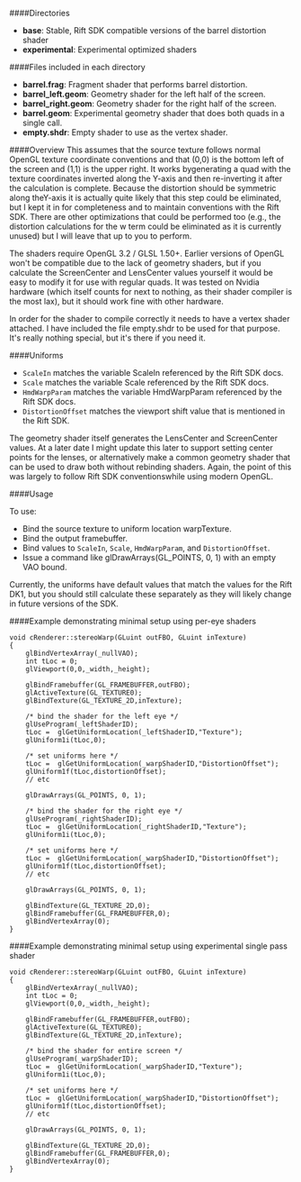 ####Directories

- **base**: Stable, Rift SDK compatible versions of the barrel distortion shader
- **experimental**: Experimental optimized shaders

####Files included in each directory
- **barrel.frag**: Fragment shader that performs barrel distortion.
- **barrel_left.geom**: Geometry shader for the left half of the screen.
- **barrel_right.geom**: Geometry shader for the right half of the screen.
- **barrel.geom**: Experimental geometry shader that does both quads in a single call.
- **empty.shdr**: Empty shader to use as the vertex shader.

####Overview
This assumes that the source texture follows normal OpenGL texture coordinate conventions and that (0,0) is the bottom left of the screen and (1,1) is the upper right. It works bygenerating a quad with the texture coordinates inverted along the Y-axis and then re-inverting it after the calculation is complete. Because the distortion should be symmetric along theY-axis it is actually quite likely that this step could be eliminated, but I kept it in for completeness and to maintain conventions with the Rift SDK. There are other optimizations that could be performed too (e.g., the distortion calculations for the w term could be eliminated as it is currently unused) but I will leave that up to you to perform.

The shaders require OpenGL 3.2 / GLSL 1.50+. Earlier versions of OpenGL won't be compatible due to the lack of geometry shaders, but if you calculate the ScreenCenter and LensCenter values yourself it would be easy to modify it for use with regular quads. It was tested on Nvidia hardware (which itself counts for next to nothing, as their shader compiler is the most lax), but it should work fine with other hardware.

In order for the shader to compile correctly it needs to have a vertex shader attached. I have included the file empty.shdr to be used for that purpose. It's really nothing special, but it's there if you need it.

####Uniforms

- `ScaleIn` matches the variable ScaleIn referenced by the Rift SDK docs.
- `Scale` matches the variable Scale referenced by the Rift SDK docs.
- `HmdWarpParam` matches the variable HmdWarpParam referenced by the Rift SDK docs.
- `DistortionOffset` matches the viewport shift value that is mentioned in the Rift SDK.


The geometry shader itself generates the LensCenter and ScreenCenter values. At a later date I might update this later to support setting center points for the lenses, or alternatively make a common geometry shader that can be used to draw both without rebinding shaders. Again, the point of this was largely to follow Rift SDK conventionswhile using modern OpenGL.

####Usage

To use:

- Bind the source texture to uniform location warpTexture.
- Bind the output framebuffer.
- Bind values to `ScaleIn`, `Scale`, `HmdWarpParam`, and `DistortionOffset`.
- Issue a command like glDrawArrays(GL_POINTS, 0, 1) with an empty VAO bound.

Currently, the uniforms have default values that match the values for the Rift DK1, but you should still calculate these separately as they will likely change in future versions of the SDK. 

####Example demonstrating minimal setup using per-eye shaders

```
void cRenderer::stereoWarp(GLuint outFBO, GLuint inTexture)
{
	glBindVertexArray(_nullVAO);
	int tLoc = 0;
	glViewport(0,0,_width,_height);

	glBindFramebuffer(GL_FRAMEBUFFER,outFBO);
	glActiveTexture(GL_TEXTURE0);
	glBindTexture(GL_TEXTURE_2D,inTexture);

	/* bind the shader for the left eye */
	glUseProgram(_leftShaderID);
	tLoc =  glGetUniformLocation(_leftShaderID,"Texture");
	glUniform1i(tLoc,0);
	
	/* set uniforms here */
	tLoc =  glGetUniformLocation(_warpShaderID,"DistortionOffset");
	glUniform1f(tLoc,distortionOffset);
    // etc
    
	glDrawArrays(GL_POINTS, 0, 1);

	/* bind the shader for the right eye */
	glUseProgram(_rightShaderID);
	tLoc =  glGetUniformLocation(_rightShaderID,"Texture");
	glUniform1i(tLoc,0);
	
	/* set uniforms here */
	tLoc =  glGetUniformLocation(_warpShaderID,"DistortionOffset");
	glUniform1f(tLoc,distortionOffset);
    // etc
	
	glDrawArrays(GL_POINTS, 0, 1);

	glBindTexture(GL_TEXTURE_2D,0);
	glBindFramebuffer(GL_FRAMEBUFFER,0);
	glBindVertexArray(0);
}
```

####Example demonstrating minimal setup using experimental single pass shader

```
void cRenderer::stereoWarp(GLuint outFBO, GLuint inTexture)
{
	glBindVertexArray(_nullVAO);
	int tLoc = 0;
	glViewport(0,0,_width,_height);

	glBindFramebuffer(GL_FRAMEBUFFER,outFBO);
	glActiveTexture(GL_TEXTURE0);
	glBindTexture(GL_TEXTURE_2D,inTexture);

	/* bind the shader for entire screen */
	glUseProgram(_warpShaderID);
	tLoc =  glGetUniformLocation(_warpShaderID,"Texture");
	glUniform1i(tLoc,0);
	
	/* set uniforms here */
	tLoc =  glGetUniformLocation(_warpShaderID,"DistortionOffset");
	glUniform1f(tLoc,distortionOffset);
    // etc
    
	glDrawArrays(GL_POINTS, 0, 1);

	glBindTexture(GL_TEXTURE_2D,0);
	glBindFramebuffer(GL_FRAMEBUFFER,0);
	glBindVertexArray(0);
}
```